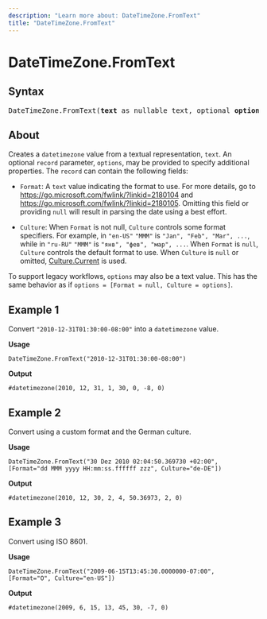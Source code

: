 ```yaml
---
description: "Learn more about: DateTimeZone.FromText"
title: "DateTimeZone.FromText"
---
```

# DateTimeZone.FromText

## Syntax

<pre>
DateTimeZone.FromText(<b>text</b> as nullable text, optional <b>options</b> as any) as nullable datetimezone
</pre>
  
## About

Creates a `datetimezone` value from a textual representation, `text`. An optional `record` parameter, `options`, may be provided to specify additional properties. The `record` can contain the following fields:

* `Format`: A `text` value indicating the format to use. For more details, go to https://go.microsoft.com/fwlink/?linkid=2180104 and https://go.microsoft.com/fwlink/?linkid=2180105. Omitting this field or providing `null` will result in parsing the date using a best effort.

* `Culture`: When `Format` is not null, `Culture` controls some format specifiers. For example, in `"en-US"` `"MMM"` is `"Jan", "Feb", "Mar", ...`, while in `"ru-RU"` `"MMM"` is `"янв", "фев", "мар", ...`. When `Format` is `null`, `Culture` controls the default format to use. When `Culture` is `null` or omitted, [Culture.Current](culture-current.md) is used.

To support legacy workflows, `options` may also be a text value. This has the same behavior as if `options = [Format = null, Culture = options]`.

## Example 1

Convert `"2010-12-31T01:30:00-08:00"` into a `datetimezone` value.

**Usage**

```powerquery-m
DateTimeZone.FromText("2010-12-31T01:30:00-08:00")
```

**Output**

`#datetimezone(2010, 12, 31, 1, 30, 0, -8, 0)`

## Example 2

Convert using a custom format and the German culture.

**Usage**

```powerquery-m
DateTimeZone.FromText("30 Dez 2010 02:04:50.369730 +02:00", [Format="dd MMM yyyy HH:mm:ss.ffffff zzz", Culture="de-DE"])
```

**Output**

`#datetimezone(2010, 12, 30, 2, 4, 50.36973, 2, 0)`

## Example 3

Convert using ISO 8601.

**Usage**

```powerquery-m
DateTimeZone.FromText("2009-06-15T13:45:30.0000000-07:00", [Format="O", Culture="en-US"])
```

**Output**

`#datetimezone(2009, 6, 15, 13, 45, 30, -7, 0)`
